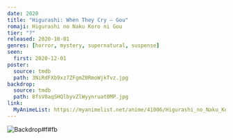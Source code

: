 ```yaml
---
date: 2020
title: "Higurashi: When They Cry – Gou"
romaji: Higurashi no Naku Koro ni Gou
tier: "?"
released: 2020-10-01
genres: [horror, mystery, supernatural, suspense]
seen:
  first: 2020-12-01
poster:
  source: tmdb
  path: 3NiRdFXb9xz7ZFgmZ0RmoWjkTvz.jpg
backdrop:
  source: tmdb
  path: 8fsV0aqSHQlbyvZlWyynruat0MP.jpg
link:
  MyAnimeList: https://myanimelist.net/anime/41006/Higurashi_no_Naku_Koro_ni_Gou
---
```


![Backdrop#f#fb](https://www.themoviedb.org/t/p/original/8fsV0aqSHQlbyvZlWyynruat0MP.jpg "Source: TMDB")
